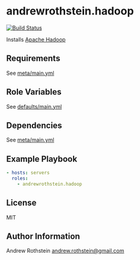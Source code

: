 andrewrothstein.hadoop
=========
[![Build Status](https://travis-ci.org/andrewrothstein/ansible-hadoop.svg?branch=master)](https://travis-ci.org/andrewrothstein/ansible-hadoop)

Installs [Apache Hadoop](https://hadoop.apache.org)

Requirements
------------

See [meta/main.yml](meta/main.yml)

Role Variables
--------------

See [defaults/main.yml](defaults/main.yml)

Dependencies
------------

See [meta/main.yml](meta/main.yml)

Example Playbook
----------------

```yml
- hosts: servers
  roles:
    - andrewrothstein.hadoop
```

License
-------

MIT

Author Information
------------------

Andrew Rothstein <andrew.rothstein@gmail.com>
